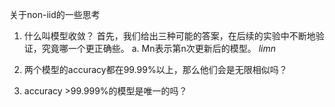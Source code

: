 关于non-iid的一些思考

1. 什么叫模型收敛？
首先，我们给出三种可能的答案，在后续的实验中不断地验证，究竟哪一个更正确些。
a. Mn表示第n次更新后的模型。
$lim{n}$


2. 两个模型的accuracy都在99.99%以上，那么他们会是无限相似吗？


3. accuracy >99.999%的模型是唯一的吗？
